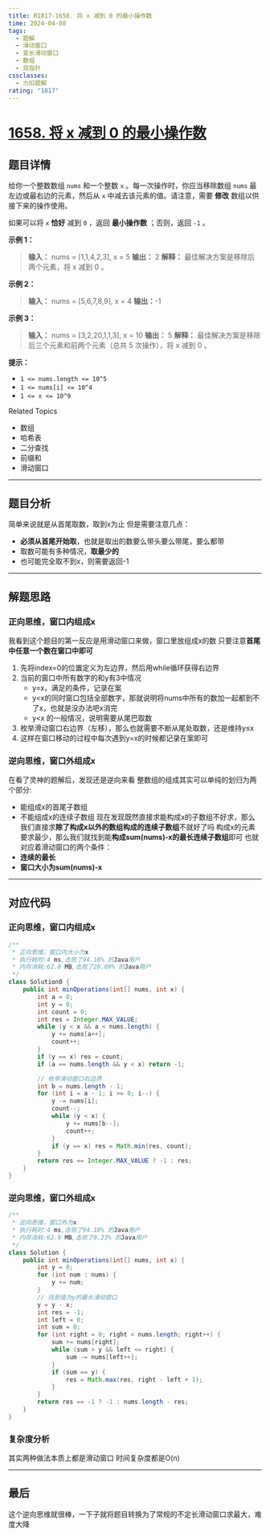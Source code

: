 ```yaml
---
title: R1817-1658. 将 x 减到 0 的最小操作数
time: 2024-04-08
tags:
  - 题解
  - 滑动窗口
  - 变长滑动窗口
  - 数组
  - 双指针
cssclasses:
  - 力扣题解
rating: "1817"
---
```

# [1658. 将 x 减到 0 的最小操作数](https://leetcode.cn/problems/minimum-operations-to-reduce-x-to-zero/)
## 题目详情

给你一个整数数组 `nums` 和一个整数 `x` 。每一次操作时，你应当移除数组 `nums` 最左边或最右边的元素，然后从 `x` 中减去该元素的值。请注意，需要 **修改** 数组以供接下来的操作使用。

如果可以将 `x` **恰好** 减到 `0` ，返回 **最小操作数** ；否则，返回 `-1` 。

**示例 1：**

> **输入：** nums = [1,1,4,2,3], x = 5
> **输出：** 2
> **解释：** 最佳解决方案是移除后两个元素，将 x 减到 0 。

**示例 2：**

> **输入：** nums = [5,6,7,8,9], x = 4
> **输出：**-1

**示例 3：**

> **输入：** nums = [3,2,20,1,1,3], x = 10
> **输出：** 5
> **解释：** 最佳解决方案是移除后三个元素和前两个元素（总共 5 次操作），将 x 减到 0 。

**提示：**

- `1 <= nums.length <= 10^5`
- `1 <= nums[i] <= 10^4`
- `1 <= x <= 10^9`

Related Topics

- 数组
- 哈希表
- 二分查找
- 前缀和
- 滑动窗口
---
## 题目分析

简单来说就是从首尾取数，取到x为止
但是需要注意几点：
- **必须从首尾开始取**，也就是取出的数要么带头要么带尾，要么都带
- 取数可能有多种情况，**取最少的**
- 也可能完全取不到x，则需要返回-1

---
## 解题思路

### 正向思维，窗口内组成x

我看到这个题目的第一反应是用滑动窗口来做，窗口里放组成x的数
只要注意**首尾中任意一个数在窗口中即可**
1. 先将index=0的位置定义为左边界，然后用while循环获得右边界
2. 当前的窗口中所有数字的和y有3中情况
	- y=x，满足的条件，记录在案
	- y<x的同时窗口包括全部数字，那就说明将nums中所有的数加一起都到不了x，也就是没办法吧x消完
	- y<x 的一般情况，说明需要从尾巴取数
3. 枚举滑动窗口右边界（左移），那么也就需要不断从尾处取数，还是维持y≤x
4. 这样在窗口移动的过程中每次遇到y=x的时候都记录在案即可

### 逆向思维，窗口外组成x 

在看了灵神的题解后，发现还是逆向来看
整数组的组成其实可以单纯的划归为两个部分:
- 能组成x的首尾子数组
- 不能组成x的连续子数组
现在发现既然直接求能构成x的子数组不好求，那么我们直接求**除了构成x以外的数组构成的连续子数组**不就好了吗
构成x的元素要求最少，那么我们就找到能**构成sum(nums)-x的最长连续子数组**即可
也就对应着滑动窗口的两个条件：
- **连续的最长**
- **窗口大小为sum(nums)-x**

---
## 对应代码

### 正向思维，窗口内组成x

```java
/**
 * 正向思维，窗口内大小为x
 * 执行耗时:4 ms,击败了94.18% 的Java用户
 * 内存消耗:62.8 MB,击败了28.09% 的Java用户
 */
class Solution0 {
	public int minOperations(int[] nums, int x) {
		int a = 0;
		int y = 0;
		int count = 0;
		int res = Integer.MAX_VALUE;
		while (y < x && a < nums.length) {
			y += nums[a++];
			count++;
		}
		if (y == x) res = count;
		if (a == nums.length && y < x) return -1;

		// 枚举滑动窗口右边界
		int b = nums.length - 1;
		for (int i = a - 1; i >= 0; i--) {
			y -= nums[i];
			count--;
			while (y < x) {
				y += nums[b--];
				count++;
			}
			if (y == x) res = Math.min(res, count);
		}
		return res == Integer.MAX_VALUE ? -1 : res;
	}
}
```
### 逆向思维，窗口外组成x 

```java
/**
 * 逆向思维，窗口外为x
 * 执行耗时:4 ms,击败了94.18% 的Java用户
 * 内存消耗:62.9 MB,击败了9.23% 的Java用户
 */
class Solution {
	public int minOperations(int[] nums, int x) {
		int y = 0;
		for (int num : nums) {
			y += num;
		}
		// 找到值为y的最长滑动窗口
		y = y - x;
		int res = -1;
		int left = 0;
		int sum = 0;
		for (int right = 0; right < nums.length; right++) {
			sum += nums[right];
			while (sum > y && left <= right) {
				sum -= nums[left++];
			}
			if (sum == y) {
				res = Math.max(res, right - left + 1);
			}
		}
		return res == -1 ? -1 : nums.length - res;
	}
}
```
### 复杂度分析

其实两种做法本质上都是滑动窗口
时间复杂度都是O(n)

---
## 最后

这个逆向思维就很棒，一下子就将题目转换为了常规的不定长滑动窗口求最大，难度大降


